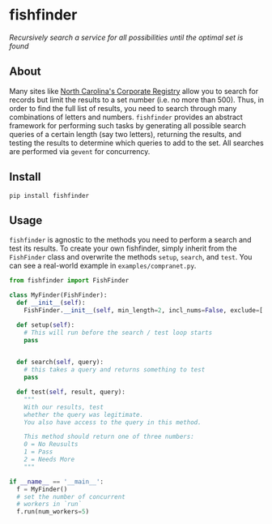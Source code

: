 fishfinder
======
_Recursively search a service for all possibilities until the optimal set is found_

## About

Many sites like [North Carolina's Corporate Registry](https://www.secretary.state.nc.us/corporations/CSearch.aspx) allow you to search for records but limit the results to a set number (i.e. no more than 500).  Thus, in order to find the full list of results, you need to search through many combinations of letters and numbers. `fishfinder` provides an abstract framework for performing such tasks by generating all possible search queries of a certain length (say two letters), returning the results, and testing the results to determine which queries to add to the set. All searches are performed via `gevent` for concurrency. 

## Install
```
pip install fishfinder
```

## Usage 

`fishfinder` is agnostic to the methods you need to perform a search and test its results. To create your own fishfinder, simply inherit from the `FishFinder` class and overwrite the methods `setup`, `search`, and `test`. You can see a real-world example in `examples/compranet.py`.

```python
from fishfinder import FishFinder 

class MyFinder(FishFinder):
  def __init__(self):
    FishFinder.__init__(self, min_length=2, incl_nums=False, exclude=['a'])

  def setup(self):
    # This will run before the search / test loop starts 
    pass

  
  def search(self, query):
    # this takes a query and returns something to test
    pass

  def test(self, result, query):
    """
    With our results, test 
    whether the query was legitimate.
    You also have access to the query in this method.

    This method should return one of three numbers:
    0 = No Reusults
    1 = Pass 
    2 = Needs More 
    """

if __name__ == '__main__':
  f = MyFinder()
  # set the number of concurrent 
  # workers in `run`
  f.run(num_workers=5)